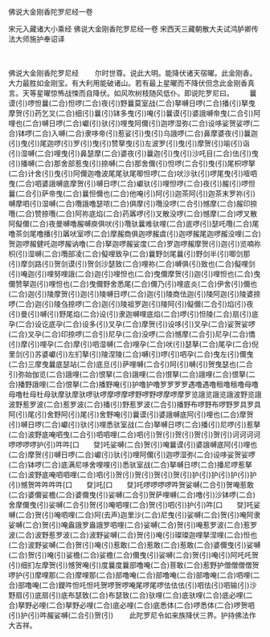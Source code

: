 佛说大金刚香陀罗尼经一卷


宋元入藏诸大小乘经
佛说大金刚香陀罗尼经一卷
宋西天三藏朝散大夫试鸿胪卿传法大师施护奉诏译


　　

佛说大金刚香陀罗尼经
　　尔时世尊。说此大明。能降伏诸天宿曜。此金刚香。大力最胜如金刚宝。有大利用能破诸山。若有最上星曜而不降伏但念此金刚香真言。天等星曜惊怖战悚而自降伏。如风吹树枝随风低仆。即说陀罗尼曰。
　　曩谟(引)啰怛曩(二合)怛啰(二合)夜(引)野曩莫室战(二合)拏嚩日啰(二合)播(引)拏曳摩贺(引)药乞叉(二合)细(引)曩(引)钵多曳(引)唵(引)曩谟(引)婆誐嚩帝曳(二合引)阿哩也(二合)嚩日啰(二合)巘(引)驮(引)哩曳阿儞(引)迦啰湿弥(二合)设哆娑贺娑啰(二合)钵啰(二合)入嚩(二合)隶哆帝(引)惹娑(引)曳(引)乌誐啰(二合)鼻摩婆夜(引)曩迦(引)曳(引)尾迦啰(引)罗(引)曳(引)赞拏曳(引)左波罗(引)曳(引)摩贺(引)喻(引)诣(引)湿嚩(二合)哩曳(引)鼻瑟摩(二合)婆夜(引)曩迦(引)曳(引)沙吒目(二合)佉(引)曳(引)播嚩(二合)那舍部惹曳(引)捺嚩(二合)那舍儞(引)怛啰(二合引)曳(引)尾枳啰拏(二合)计舍(引)曳(引)阿儞迦噜波尾尾驮尾唧怛啰(二合)吠沙驮(引)啰尾曳(引)噎呬曳(二合)呬婆誐嚩底摩贺(引)嚩日啰(二合)巘驮(引)哩怛啰(二合)夜(引)赧(引)啰怛曩(二合引)萨帝曳(二合)曩怛儞也(二合)他唵(引)阿(引)迦茶阿(引)迦茶末罗祢(引)嚩摩呬(引)湿嚩(二合)囕誐噜瑟哝(二合)俱摩(引)囕没啰(二合引)憾摩(二合)赧印捺囕(二合)赞捺囕(二合)阿祢底焰(二合)药羼啰(引)叉散没啰(二合)憾摩(二合)啰叉散阿儗儞(二合)夜曼嚩噜赧嚩庾俱吠(引)囕驮曩难驮哩(二合)底啰(引)瑟吒囕(二合)尾噜茶剑尾噜播(引)羼吠室啰(二合)摩赧商俱迦啰赧虞(引)迦啰赧尾迦啰赧没哩(二合)贺迦啰赧健吒迦啰赧讷噜(二合)拏迦啰赧娑度(二合)罗迦啰赧摩贺(引)迦(引)览喃祢枳(引)湿嚩(二合)囕部凌(二合)儗哩致孕(二合)曩野剑尾曩(引)野剑半(引)唧剑那(引)摩剑路(引)贺剑谟(引)贺剑沙瑟致(二合)哩祢(二合)嚩俱(引)致也(二合)儗哩剑(引)唵迦(引)哩努哩誐(二合)迦(引)哩怛也(二合)曳儞摩贺(引)迦(引)哩怛也(二合)曳儞赞拏迦(引)哩怛也(二合)曳儞野舍悉尾(二合)儞乃(引)哩底炎(二合)伊舍(引)儞也(二合)迦(引)陵摩贺(引)迦(引)陵嚩日啰(二合)迦(引)陵商佉迦(引)陵阿迦(引)陵婆捺啰(二合)迦(引)陵刍捺啰(二合)迦(引)陵祖罗迦(引)陵阿(引)儗儞(二合引)焰(引)夜(引)曼(引)嚩(引)野尾焰(二合)设(引)隶迦嚩哩底焰(二合)啰(引)怛陵(二合)扇(引)底孕(二合)设讫底孕(二合)设多(引)叉孕(二合)摩贺(引)设哆(引)叉孕(二合)娑贺娑啰(二合)叉孕(二合)印捺啰(二合引)尼孕(二合)没啰(二合)憾摩(二合引)尼孕(二合)憍(引)摩(引)哩孕(二合)摩(引)呬湿嚩(二合)哩孕(二合)吠(引)瑟拏(二合)尾孕(二合)倪里剑(引)苏婆巘(引)左扪拏(引)陵涅陵(二合)嚩(引)啰(引)呬孕(二合)曳左(引)儞曳(二合)三摩曳曩底瑟站(二合)底旦(引)萨哩嚩(二合引)阿(引)嚩(引)贺曳瑟也(二合引)弥始伽览(二合)誐哩(二合)恨拏(二合)誐哩(二合)恨拏(二合)誐哩(二合)恨拏(二合)播野誐哩(二合)恨拏(二合)播野唵(引)护噜护噜罗罗罗罗遇噜遇噜租噜租噜母噜母噜杜母杜母驮摩驮摩驮啰驮啰摩啰摩啰野啰野啰摩啰摩罗览誐览誐览誐波野览誐波野惹罗波(二合)惹罗波(二合)播(引)野惹罗波(二合引)播野布啰野布啰野罗具罗具阿(引)尾(引)舍野阿(引)尾(引)舍野唵(引)曩谟(引)婆誐嚩底阿(引)哩也(二合)摩贺(引)嚩日啰(二合)巘(引)驮(引)哩悉驮室战(二合)拏嚩日啰(二合)播(引)尼啰(引)惹拏(二合)波野底唵呬曳(二合引)呬呬哩(二合)呬(引)贺(引)贺(引)贺(引)贺(引)诃诃诃诃啰啰啰啰护(引)吽吽[口　　癹]吒娑嚩(二合)贺(引)唵曩谟(引)婆誐嚩底阿(引)哩也(二合)摩贺(引)嚩日啰(二合)巘(引)驮(引)哩阿儞(引)迦啰湿弥(二合)设哆娑贺娑啰(二合)钵啰(二合)底满尼哆舍哩哩(引)悉驮室战(二合)拏嚩日啰(二合)播尼啰惹拏(二合)波野底唵呬呬哩(二合)呬(引)贺(引)贺(引)贺(引)贺(引)护(引)护(引)护(引)护(引)憾贺吽吽吽吽[口　　癹]吒[口　　癹]吒啰啰啰啰吽贺娑嚩(二合引)贺唵惹敢(二合)婆儞娑檐(二合)婆儞曳(引)娑嚩(二合引)贺萨哩嚩(二合)噜(引)沙钵啰(二合)舍摩儞曳(引)娑嚩(二合引)贺(引)唵呬哩(二合)贺(引)呬(引)护(引)吽[口　　癹]吒娑嚩(二合)贺(引)唵呬哩(二合)阿(去声)迦里沙(二合)尼曳(引)娑嚩(二合)贺(引)唵阿隶娑嚩(二合)贺(引)唵盎誐罗盎誐罗呬哩(二合)娑嚩(二合)贺(引)唵惹罗波(二合)惹罗波(二合)波野惹罗波(二合)波野娑嚩(二合)贺(引)唵(引)璨璨迦哩拏涅哩(二合)怛也(二合)波野娑嚩(二合)贺(引)唵(引)惹敢(二合)惹敢(二合)惹敢(二合)婆儞曳(引)娑嚩(二合)贺(引)唵(引)娑檐(二合)娑檐(二合)儞曳(引)娑嚩(二合)贺(引)唵(引)阿吒吒贺(引)细扪左摩贺(引)憾贺唵(引)度曩度曩部噜唵(二合)菩敢(二合)惹野护僧僧僧僧贺啰护(引)摩哩那(二合)摩哩那(二合)部噜唵(二合)部噜唵(二合)部噜唵(二合)呬哩(二合)部噜唵(二合)鑁吽怛吒怛吒贺啰贺啰唵尾啰尾啰佉佉佉(引)呬佉(引)呬输(引)沙野扇(引)底扇(引)底布瑟致(二合)布瑟致(二合)驮哩(二合)底驮哩(二合)底必哩(二合)拏野必哩(二合)拏野必哩(二合)底必哩(二合)底悉体(二合)啰悉体(二合)啰贺呬(引)护(引)吽赧娑嚩(二合引)贺(引)
　　此陀罗尼令如来族降伏三界。护持佛法作大吉祥。


